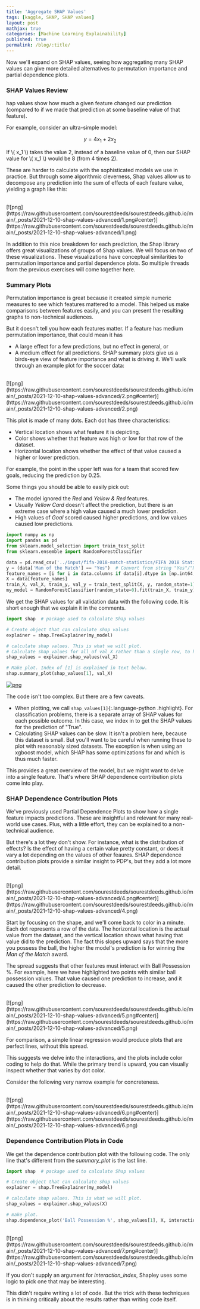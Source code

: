 ```yaml
---
title: 'Aggregate SHAP Values'
tags: [kaggle, SHAP, SHAP values]
layout: post
mathjax: true
categories: [Machine Learning Explainability]
published: true
permalink: /blog/:title/
---
```


Now we'll expand on SHAP values, seeing how aggregating many SHAP values can give more detailed alternatives to permutation importance and partial dependence plots.



### SHAP Values Review

hap values show how much a given feature changed our prediction (compared to if we made that prediction at some baseline value of that feature).

For example, consider an ultra-simple model:

$$
y = 4 x_1 + 2 x_2
$$

If  \\( x_1 \\)  takes the value 2, instead of a baseline value of 0, then our SHAP value for  \\( x_1 \\)  would be 8 (from 4 times 2).

These are harder to calculate with the sophisticated models we use in practice. But through some algorithmic cleverness, Shap values allow us to decompose any prediction into the sum of effects of each feature value, yielding a graph like this:

<br>
[![png](https://raw.githubusercontent.com/sourestdeeds/sourestdeeds.github.io/main/_posts/2021-12-10-shap-values-advanced/1.png#center)](https://raw.githubusercontent.com/sourestdeeds/sourestdeeds.github.io/main/_posts/2021-12-10-shap-values-advanced/1.png)<br>


In addition to this nice breakdown for each prediction, the Shap library offers great visualizations of groups of Shap values. We will focus on two of these visualizations. These visualizations have conceptual similarities to permutation importance and partial dependence plots. So multiple threads from the previous exercises will come together here.

### Summary Plots

Permutation importance is great because it created simple numeric measures to see which features mattered to a model. This helped us make comparisons between features easily, and you can present the resulting graphs to non-technical audiences.

But it doesn't tell you how each features matter. If a feature has medium permutation importance, that could mean it has

- A large effect for a few predictions, but no effect in general, or
- A medium effect for all predictions.
SHAP summary plots give us a birds-eye view of feature importance and what is driving it. We'll walk through an example plot for the soccer data:

<br>
[![png](https://raw.githubusercontent.com/sourestdeeds/sourestdeeds.github.io/main/_posts/2021-12-10-shap-values-advanced/2.png#center)](https://raw.githubusercontent.com/sourestdeeds/sourestdeeds.github.io/main/_posts/2021-12-10-shap-values-advanced/2.png)<br>

This plot is made of many dots. Each dot has three characteristics:

- Vertical location shows what feature it is depicting.
- Color shows whether that feature was high or low for that row of the dataset.
- Horizontal location shows whether the effect of that value caused a higher or lower prediction.

For example, the point in the upper left was for a team that scored few goals, reducing the prediction by 0.25.

Some things you should be able to easily pick out:

- The model ignored the *Red* and *Yellow & Red* features.
- Usually *Yellow Card* doesn't affect the prediction, but there is an extreme case where a high value caused a much lower prediction.
- High values of *Goal* scored caused higher predictions, and low values caused low predictions.


```python
import numpy as np
import pandas as pd
from sklearn.model_selection import train_test_split
from sklearn.ensemble import RandomForestClassifier

data = pd.read_csv('../input/fifa-2018-match-statistics/FIFA 2018 Statistics.csv')
y = (data['Man of the Match'] == "Yes")  # Convert from string "Yes"/"No" to binary
feature_names = [i for i in data.columns if data[i].dtype in [np.int64, np.int64]]
X = data[feature_names]
train_X, val_X, train_y, val_y = train_test_split(X, y, random_state=1)
my_model = RandomForestClassifier(random_state=0).fit(train_X, train_y)
```

We get the SHAP values for all validation data with the following code. It is short enough that we explain it in the comments.

```python
import shap  # package used to calculate Shap values

# Create object that can calculate shap values
explainer = shap.TreeExplainer(my_model)

# calculate shap values. This is what we will plot.
# Calculate shap_values for all of val_X rather than a single row, to have more data for plot.
shap_values = explainer.shap_values(val_X)

# Make plot. Index of [1] is explained in text below.
shap.summary_plot(shap_values[1], val_X)
```

[![png](https://raw.githubusercontent.com/sourestdeeds/sourestdeeds.github.io/main/_posts/2021-12-10-shap-values-advanced/3.png#center)](https://raw.githubusercontent.com/sourestdeeds/sourestdeeds.github.io/main/_posts/2021-12-10-shap-values-advanced/3.png)<br>


The code isn't too complex. But there are a few caveats.

- When plotting, we call `shap_values[1]`{:.language-python .highlight}. For classification problems, there is a separate array of SHAP values for each possible outcome. In this case, we index in to get the SHAP values for the prediction of "True".
- Calculating SHAP values can be slow. It isn't a problem here, because this dataset is small. But you'll want to be careful when running these to plot with reasonably sized datasets. The exception is when using an xgboost model, which SHAP has some optimizations for and which is thus much faster.

This provides a great overview of the model, but we might want to delve into a single feature. That's where SHAP dependence contribution plots come into play.

### SHAP Dependence Contribution Plots

We've previously used Partial Dependence Plots to show how a single feature impacts predictions. These are insightful and relevant for many real-world use cases. Plus, with a little effort, they can be explained to a non-technical audience.

But there's a lot they don't show. For instance, what is the distribution of effects? Is the effect of having a certain value pretty constant, or does it vary a lot depending on the values of other feaures. SHAP dependence contribution plots provide a similar insight to PDP's, but they add a lot more detail.

<br>
[![png](https://raw.githubusercontent.com/sourestdeeds/sourestdeeds.github.io/main/_posts/2021-12-10-shap-values-advanced/4.png#center)](https://raw.githubusercontent.com/sourestdeeds/sourestdeeds.github.io/main/_posts/2021-12-10-shap-values-advanced/4.png)<br>

Start by focusing on the shape, and we'll come back to color in a minute. Each dot represents a row of the data. The horizontal location is the actual value from the dataset, and the vertical location shows what having that value did to the prediction. The fact this slopes upward says that the more you possess the ball, the higher the model's prediction is for winning the *Man of the Match* award.

The spread suggests that other features must interact with Ball Possession %. For example, here we have highlighted two points with similar ball possession values. That value caused one prediction to increase, and it caused the other prediction to decrease.

<br>
[![png](https://raw.githubusercontent.com/sourestdeeds/sourestdeeds.github.io/main/_posts/2021-12-10-shap-values-advanced/5.png#center)](https://raw.githubusercontent.com/sourestdeeds/sourestdeeds.github.io/main/_posts/2021-12-10-shap-values-advanced/5.png)<br>

For comparison, a simple linear regression would produce plots that are perfect lines, without this spread.

This suggests we delve into the interactions, and the plots include color coding to help do that. While the primary trend is upward, you can visually inspect whether that varies by dot color.

Consider the following very narrow example for concreteness.

<br>
[![png](https://raw.githubusercontent.com/sourestdeeds/sourestdeeds.github.io/main/_posts/2021-12-10-shap-values-advanced/6.png#center)](https://raw.githubusercontent.com/sourestdeeds/sourestdeeds.github.io/main/_posts/2021-12-10-shap-values-advanced/6.png)<br>

### Dependence Contribution Plots in Code

We get the dependence contribution plot with the following code. The only line that's different from the *summary_plot* is the last line.

```python
import shap  # package used to calculate Shap values

# Create object that can calculate shap values
explainer = shap.TreeExplainer(my_model)

# calculate shap values. This is what we will plot.
shap_values = explainer.shap_values(X)

# make plot.
shap.dependence_plot('Ball Possession %', shap_values[1], X, interaction_index="Goal Scored")
```

<br>
[![png](https://raw.githubusercontent.com/sourestdeeds/sourestdeeds.github.io/main/_posts/2021-12-10-shap-values-advanced/7.png#center)](https://raw.githubusercontent.com/sourestdeeds/sourestdeeds.github.io/main/_posts/2021-12-10-shap-values-advanced/7.png)<br>


If you don't supply an argument for *interaction_index*, Shapley uses some logic to pick one that may be interesting.

This didn't require writing a lot of code. But the trick with these techniques is in thinking critically about the results rather than writing code itself.

